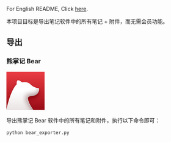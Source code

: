 For English README, Click [here](./README-en.md).

本项目目标是导出笔记软件中的所有笔记 + 附件，而无需会员功能。

## 导出

### 熊掌记 Bear

![](./icon/bear.png)

导出熊掌记 Bear 软件中的所有笔记和附件，执行以下命令即可：

```python
python bear_exporter.py
```